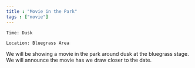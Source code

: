 ```yaml
---
title : "Movie in the Park"
tags : ["movie"]
---
```

`Time: Dusk` 

`Location: Bluegrass Area`
    
We will be showing a movie in the park around dusk at the bluegrass stage. We will announce the movie has we draw closer to the date.


    


